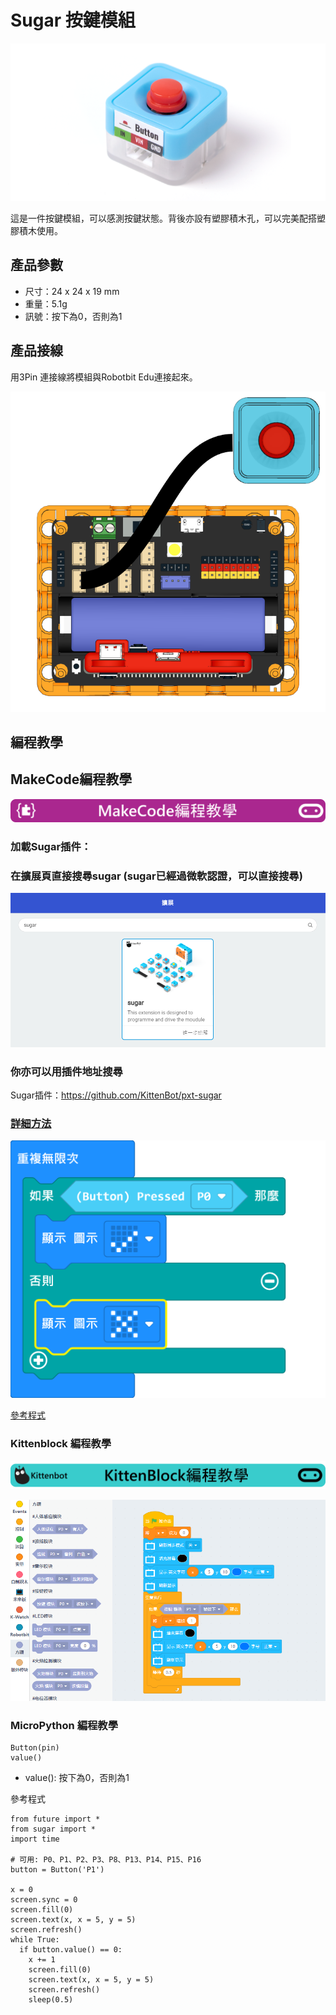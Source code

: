 # Sugar 按鍵模組

![](./images/button1.png)

這是一件按鍵模組，可以感測按鍵狀態。背後亦設有塑膠積木孔，可以完美配搭塑膠積木使用。

## 產品參數

- 尺寸：24 x 24 x 19 mm
- 重量：5.1g
- 訊號：按下為0，否則為1

## 產品接線

用3Pin 連接線將模組與Robotbit Edu連接起來。

![](./images/button_wire.png)

## 編程教學

## MakeCode編程教學

![](../PWmodules/images/mcbanner.png)

### 加載Sugar插件：

### 在擴展頁直接搜尋sugar (sugar已經過微軟認證，可以直接搜尋)

![](./images/sugar_search.png)

### 你亦可以用插件地址搜尋

Sugar插件：https://github.com/KittenBot/pxt-sugar

### [詳細方法](../../Makecode/powerBrickMC)

![](./images/button_mc_code.png)

[參考程式](https://makecode.microbit.org/_EUeXbC8c5195)

### Kittenblock 編程教學

![](../PWmodules/images/kbbanner.png)

![](./images/button3.png)

### MicroPython 編程教學

    Button(pin)
    value()

- value(): 按下為0，否則為1

參考程式

    from future import *
    from sugar import *
    import time
    
    # 可用: P0、P1、P2、P3、P8、P13、P14、P15、P16
    button = Button('P1')
    
    x = 0
    screen.sync = 0
    screen.fill(0)
    screen.text(x, x = 5, y = 5)
    screen.refresh()
    while True:
      if button.value() == 0:
        x += 1
        screen.fill(0)
        screen.text(x, x = 5, y = 5)
        screen.refresh()
        sleep(0.5)